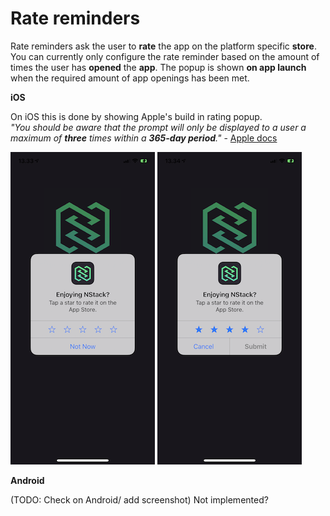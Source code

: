 # Rate reminders

Rate reminders ask the user to **rate** the app on the platform specific **store**.  
You can currently only configure the rate reminder based on the amount of times the user has **opened** the **app**.
The popup is shown **on app launch** when the required amount of app openings has been met.

**iOS**

On iOS this is done by showing Apple's build in rating popup.  
*"You should be aware that the prompt will only be displayed to a user a maximum of **three** times within a **365-day period**."* - [Apple docs](https://developer.apple.com/documentation/storekit/skstorereviewcontroller/requesting_app_store_reviews)

![iOS rate reminder](../../images/FeatureOverview/iOS/iOS_rate_reminder.png)
![iOS rate reminder starred](../../images/FeatureOverview/iOS/iOS_rate_reminder_starred.png)

**Android**

(TODO: Check on Android/ add screenshot) Not implemented?